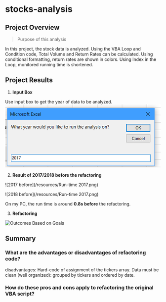 # stocks-analysis
## Project Overview
> Purpose of this analysis

In this project, the stock data is analyzed. Using the VBA Loop and Condition code, Total Volume and Return Rates can be calculated. Using conditional formatting, return rates are shown in colors. Using Index in the Loop, monitored running time is shortened.

## Project Results
1. **Input Box**

Use input box to get the year of data to be analyzed.
![Input box](/resources/Inputbox.png)

2. **Result of 2017/2018 before the refactoring**

![2017 before](/resources/Run-time 2017.png)

![2018 before](/resources/Run-time 2017.png)

On my PC, the run time is around **0.8s before** the refactoring.

3. **Refactoring**



![Outcomes Based on Goals](/resources/Outcomes_vs_Goals.png)



## Summary



### What are the advantages or disadvantages of refactoring code?

disadvantages:
Hard-code of assignment of the tickers array.
Data must be clean (well organized): grouped by tickers and ordered by date.

### How do these pros and cons apply to refactoring the original VBA script?
